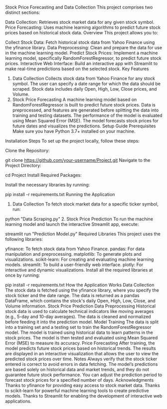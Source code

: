 Stock Price Forecasting and Data Collection
This project comprises two distinct sections:

Data Collection: Retrieves stock market data for any given stock symbol.
Price Forecasting: Uses machine learning algorithms to predict future stock prices based on historical stock data.
Overview
This project allows you to:

Collect Stock Data: Fetch historical stock data from Yahoo Finance using the yfinance library.
Data Preprocessing: Clean and prepare the data for use in the machine learning model.
Predict Stock Prices: Implement a machine learning model, specifically RandomForestRegressor, to predict future stock prices.
Interactive Web Interface: Build an interactive app with Streamlit to make real-time predictions based on the selected stock.
Key Features
1. Data Collection
Collects stock data from Yahoo Finance for any stock symbol.
The user can specify a date range for which the data should be scraped.
Stock data includes daily Open, High, Low, Close prices, and Volume.
2. Stock Price Forecasting
A machine learning model based on RandomForestRegressor is built to predict future stock prices.
Data is preprocessed, and features are generated before splitting the data into training and testing datasets.
The performance of the model is evaluated using Mean Squared Error (MSE).
The model forecasts stock prices for future dates and visualizes the predictions.
Setup Guide
Prerequisites
Make sure you have Python 3.7+ installed on your machine.

Installation Steps
To set up the project locally, follow these steps:

Clone the Repository:

git clone https://github.com/your-username/Project.git
Navigate to the Project Directory:

cd Project
Install Required Packages:

Install the necessary libraries by running:


pip install -r requirements.txt
Running the Application
1. Data Collection
To fetch stock market data for a specific ticker symbol, run:


python "Data Scraping.py"
2. Stock Price Prediction
To run the machine learning model and launch the interactive Streamlit app, execute:


streamlit run "Prediction Model.py"
Required Libraries
This project uses the following libraries:

yfinance: To fetch stock data from Yahoo Finance.
pandas: For data manipulation and preprocessing.
matplotlib: To generate plots and visualizations.
scikit-learn: For creating and evaluating machine learning models.
streamlit: To build a user-friendly web interface.
plotly: For interactive and dynamic visualizations.
Install all the required libraries at once by running:


pip install -r requirements.txt
How the Application Works
Data Collection
The stock data is fetched using the yfinance library, where you specify the stock ticker and the date range.
The data is returned as a pandas DataFrame, which contains the stock's daily Open, High, Low, Close, and Volume information.
Stock Price Prediction
Data Preprocessing
Historical stock data is used to calculate technical indicators like moving averages (e.g., 5-day and 10-day averages).
The data is cleaned and normalized before feeding it into the prediction model.
Model Training
The data is split into a training set and a testing set to train the RandomForestRegressor model.
The model is trained using historical data to learn patterns in the stock prices.
The model is then tested and evaluated using Mean Squared Error (MSE) to measure its accuracy.
Price Forecasting
After training, the model predicts future stock prices based on historical trends.
The results are displayed in an interactive visualization that allows the user to view the predicted stock prices over time.
Notes
Always verify that the stock ticker entered is correct to avoid errors in data fetching.
The model’s predictions are based solely on historical data and market trends, and they do not guarantee future stock performance.
You can adjust the prediction period to forecast stock prices for a specified number of days.
Acknowledgments
Thanks to yfinance for providing easy access to stock market data.
Thanks to scikit-learn for powerful machine learning tools to create predictive models.
Thanks to Streamlit for enabling the development of interactive web applications.
